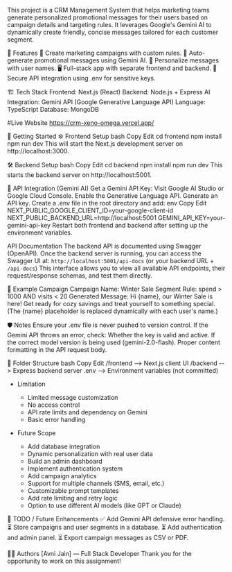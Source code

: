This project is a CRM Management System that helps marketing teams generate personalized promotional messages for their users based on campaign details and targeting rules. It leverages Google's Gemini AI to dynamically create friendly, concise messages tailored for each customer segment.

🧠 Features
📝 Create marketing campaigns with custom rules.
🤖 Auto-generate promotional messages using Gemini AI.
👥 Personalize messages with user names.
🖥️ Full-stack app with separate frontend and backend.
🔐 Secure API integration using .env for sensitive keys.


🏗️ Tech Stack
Frontend: Next.js (React)
Backend: Node.js + Express
AI Integration: Gemini API (Google Generative Language API)
Language: TypeScript
Database: MongoDB

#Live Website 
https://crm-xeno-omega.vercel.app/

🚀 Getting Started
⚙️ Frontend Setup
bash
Copy
Edit
cd frontend
npm install
npm run dev
This will start the Next.js development server on http://localhost:3000.

🛠️ Backend Setup
bash
Copy
Edit
cd backend
npm install
npm run dev
This starts the backend server on http://localhost:5001.

🔌 API Integration (Gemini AI)
Get a Gemini API Key:
Visit Google AI Studio or Google Cloud Console.
Enable the Generative Language API.
Generate an API key.
Create a .env file in the root directory and add:
env
Copy
Edit
NEXT_PUBLIC_GOOGLE_CLIENT_ID=your-google-client-id
NEXT_PUBLIC_BACKEND_URL=http://localhost:5001
GEMINI_API_KEY=your-gemini-api-key
Restart both frontend and backend after setting up the environment variables.

API Documentation
The backend API is documented using Swagger (OpenAPI). Once the backend server is running, you can access the Swagger UI at:
`http://localhost:5001/api-docs` (or your backend URL + `/api-docs`)
This interface allows you to view all available API endpoints, their request/response schemas, and test them directly.

🧪 Example Campaign
Campaign Name: Winter Sale
Segment Rule: spend > 1000 AND visits < 20
Generated Message:
Hi {name}, our Winter Sale is here! Get ready for cozy savings and treat yourself to something special.
(The {name} placeholder is replaced dynamically with each user's name.)

🛡️ Notes
Ensure your .env file is never pushed to version control.
If the Gemini API throws an error, check:
Whether the key is valid and active.
If the correct model version is being used (gemini-2.0-flash).
Proper content formatting in the API request body.

📂 Folder Structure
bash
Copy
Edit
/frontend      --> Next.js client UI
/backend       --> Express backend server
.env           --> Environment variables (not committed)




* Limitation
  * Limited message customization
  * No access control
  * API rate limits and dependency on Gemini
  * Basic error handling

* Future Scope
  * Add database integration
  * Dynamic personalization with real user data
  * Build an admin dashboard
  * Implement authentication system
  * Add campaign analytics
  * Support for multiple channels (SMS, email, etc.)
  * Customizable prompt templates
  * Add rate limiting and retry logic
  * Option to use different AI models (like GPT or Claude)


📌 TODO / Future Enhancements
✅ Add Gemini API defensive error handling.
⏳ Store campaigns and user segments in a database.
⏳ Add authentication and admin panel.
⏳ Export campaign messages as CSV or PDF.

👨‍💻 Authors
[Avni Jain] — Full Stack Developer
Thank you for the opportunity to work on this assignment!








